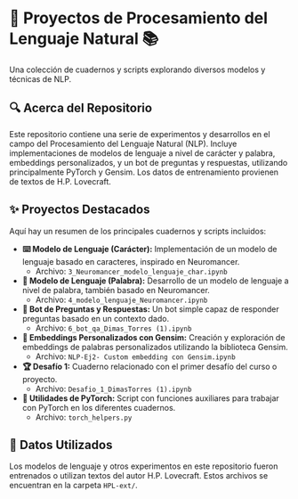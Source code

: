 # 🧠 Proyectos de Procesamiento del Lenguaje Natural 📚

Una colección de cuadernos y scripts explorando diversos modelos y técnicas de NLP.

## 🔍 Acerca del Repositorio

Este repositorio contiene una serie de experimentos y desarrollos en el campo del Procesamiento del Lenguaje Natural (NLP). Incluye implementaciones de modelos de lenguaje a nivel de carácter y palabra, embeddings personalizados, y un bot de preguntas y respuestas, utilizando principalmente PyTorch y Gensim. Los datos de entrenamiento provienen de textos de H.P. Lovecraft.

## ✨ Proyectos Destacados

Aquí hay un resumen de los principales cuadernos y scripts incluidos:

* **⌨️ Modelo de Lenguaje (Carácter):** Implementación de un modelo de lenguaje basado en caracteres, inspirado en Neuromancer.
    * Archivo: `3_Neuromancer_modelo_lenguaje_char.ipynb`
* **📖 Modelo de Lenguaje (Palabra):** Desarrollo de un modelo de lenguaje a nivel de palabra, también basado en Neuromancer.
    * Archivo: `4_modelo_lenguaje_Neuromancer.ipynb`
* **🤖 Bot de Preguntas y Respuestas:** Un bot simple capaz de responder preguntas basado en un contexto dado.
    * Archivo: `6_bot_qa_Dimas_Torres (1).ipynb`
* **🔗 Embeddings Personalizados con Gensim:** Creación y exploración de embeddings de palabras personalizados utilizando la biblioteca Gensim.
    * Archivo: `NLP-Ej2- Custom embedding con Gensim.ipynb`
* **🏆 Desafío 1:** Cuaderno relacionado con el primer desafío del curso o proyecto.
    * Archivo: `Desafio_1_DimasTorres (1).ipynb`
* **🔧 Utilidades de PyTorch:** Script con funciones auxiliares para trabajar con PyTorch en los diferentes cuadernos.
    * Archivo: `torch_helpers.py`

## 💾 Datos Utilizados

Los modelos de lenguaje y otros experimentos en este repositorio fueron entrenados o utilizan textos del autor H.P. Lovecraft. Estos archivos se encuentran en la carpeta `HPL-ext/`.
